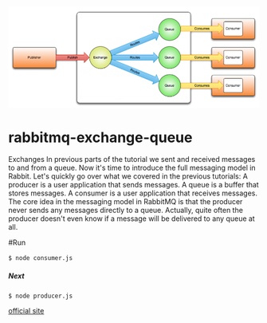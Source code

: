 ![alt text](https://github.com/EudesSilva/rabbitmq-exchange-queue/blob/master/images/AMQP_01.png "RabbitMQ")


# rabbitmq-exchange-queue
Exchanges  In previous parts of the tutorial we sent and received messages to and from a queue. Now it's time to introduce the full messaging model in Rabbit.  Let's quickly go over what we covered in the previous tutorials:      A producer is a user application that sends messages.     A queue is a buffer that stores messages.     A consumer is a user application that receives messages.  The core idea in the messaging model in RabbitMQ is that the producer never sends any messages directly to a queue. Actually, quite often the producer doesn't even know if a message will be delivered to any queue at all.


#Run
```
$ node consumer.js 
```

##### Next
```
$ node producer.js

```

[official site](https://www.rabbitmq.com)

